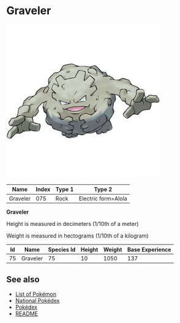 # Graveler


![Graveler](images/075.png)

| **Name** | **Index** | **Type 1** | **Type 2** |
|----|----|----|----|
| Graveler | 075 | Rock | Electric form=Alola  |

**Graveler** 


Height is measured in decimeters (1/10th of a meter)

Weight is measured in hectograms (1/10th of a kilogram)

| **Id** | **Name** | **Species Id** | **Height** | **Weight** | **Base Experience** |
|--------|----------|----------------|------------|------------|---------------------|
| 75 | Graveler | 75 | 10 | 1050 | 137 |


## See also

- [List of Pokémon](../pokemon.md)
- [National Pokédex](../national_pokedex.md)
- [Pokédex](../pokedex.md)
- [README](../README.md)
